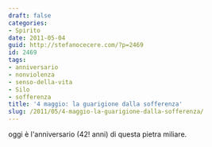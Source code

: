 ```yaml
---
draft: false
categories:
- Spirito
date: 2011-05-04
guid: http://stefanocecere.com/?p=2469
id: 2469
tags:
- anniversario
- nonviolenza
- senso-della-vita
- Silo
- sofferenza
title: '4 maggio: la guarigione dalla sofferenza'
slug: /2011/05/4-maggio-la-guarigione-dalla-sofferenza/
---
```


oggi è l'anniversario (42! anni) di questa pietra miliare.